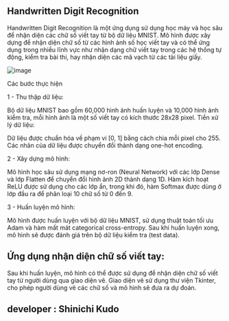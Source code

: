 ## Handwritten Digit Recognition
Handwritten Digit Recognition là một ứng dụng sử dụng học máy và học sâu để nhận diện các chữ số viết tay từ bộ dữ liệu MNIST. Mô hình được xây dựng để nhận diện chữ số từ các hình ảnh số học viết tay và có thể ứng dụng trong nhiều lĩnh vực như nhận dạng chữ viết tay trong các hệ thống tự động, kiểm tra bài thi, hay nhận diện các mã vạch từ các tài liệu giấy.

![image](https://github.com/user-attachments/assets/862d54c7-230b-4358-b142-c481a9d95374)

Các bước thực hiện

1 - Thu thập dữ liệu:

Bộ dữ liệu MNIST bao gồm 60,000 hình ảnh huấn luyện và 10,000 hình ảnh kiểm tra, mỗi hình ảnh là một số viết tay có kích thước 28x28 pixel.
Tiền xử lý dữ liệu:

Dữ liệu được chuẩn hóa về phạm vi [0, 1] bằng cách chia mỗi pixel cho 255.
Các nhãn của dữ liệu được chuyển đổi thành dạng one-hot encoding.

2 - Xây dựng mô hình:

Mô hình học sâu sử dụng mạng nơ-ron (Neural Network) với các lớp Dense và lớp Flatten để chuyển đổi hình ảnh 2D thành dạng 1D.
Hàm kích hoạt ReLU được sử dụng cho các lớp ẩn, trong khi đó, hàm Softmax được dùng ở lớp đầu ra để phân loại 10 chữ số từ 0 đến 9.

3 - Huấn luyện mô hình:

Mô hình được huấn luyện với bộ dữ liệu MNIST, sử dụng thuật toán tối ưu Adam và hàm mất mát categorical cross-entropy.
Sau khi huấn luyện xong, mô hình sẽ được đánh giá trên bộ dữ liệu kiểm tra (test data).
## Ứng dụng nhận diện chữ số viết tay:

Sau khi huấn luyện, mô hình có thể được sử dụng để nhận diện chữ số viết tay từ người dùng qua giao diện vẽ.
Giao diện vẽ sử dụng thư viện Tkinter, cho phép người dùng vẽ các chữ số và mô hình sẽ đưa ra dự đoán.

## developer : Shinichi Kudo 
